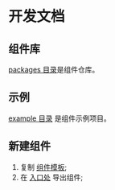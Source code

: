 # 开发文档

## 组件库

[packages 目录](./packages/README.md)是组件仓库。

## 示例

[example 目录](./example) 是组件示例项目。


## 新建组件

1. 复制 [组件模板](./packages/components/tmpl);
2. 在 [入口处](./packages/index.js) 导出组件;
